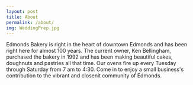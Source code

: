 ```yaml
---
layout: post
title: About
permalink: /about/
img: WeddingPrep.jpg
---
```


Edmonds Bakery is right in the heart of downtown Edmonds and has been right here for almost 100 years. The current owner, Ken Bellingham, purchased the bakery in 1992 and has been making beautiful cakes, doughnuts and pastries all that time. Our ovens fire up every Tuesday through Saturday from 7 am to 4:30. Come in to enjoy a small business's contribution to the vibrant and closenit community of Edmonds.


<!-- <iframe class="video" src="https://www.youtube.com/embed/6qqIy97WbGA" frameborder="0" allowfullscreen></iframe> -->